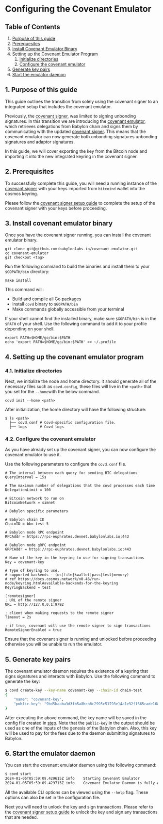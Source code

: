 # Configuring the Covenant Emulator

## Table of Contents 

1. [Purpose of this guide](#1-purpose-of-this-guide)
2. [Prerequesites](#2-prerequisites)
3. [Install Covenant Emulator Binary](#3-install-covenant-emulator-binary)
4. [Setting up the Covenant Emulator Program](#4-setting-up-the-covenant-emulator-program)
	1. [Initialize directories](#41-initialize-directories)
	2. [Configure the covenant emulator](#42-configure-the-covenant-emulator)
5. [Generate key pairs](#5-generate-key-pairs)
6. [Start the emulator daemon](#6-start-the-emulator-daemon)

## 1. Purpose of this guide

This guide outlines the transition from solely using the covenant signer to an 
integrated setup that includes the covenant emulator.

Previously, the [covenant signer](https://github.com/babylonlabs-io/covenant-signer), 
was limited to signing unbonding signatures.  In this transition we are introducing 
the [covenant emulator](https://github.com/babylonlabs-io/covenant-emulator), which 
retrieves delegations from Babylon chain and signs them by communicating with the 
updated [covenant signer](https://github.com/babylonlabs-io/covenant-emulator/tree/main/covenant-signer). 
This means that the covenant emulator can now generate both unbonding signatures 
unbonding signatures and adaptor signatures.

In this guide, we will cover exporting the key from the Bitcoin node and importing 
it into the new integrated keyring in the covenant signer. 

## 2. Prerequisites

To successfully complete this guide, you will need a running instance of the 
[covenant signer](./covenant-signer) with your keys imported from `bitcoind` 
wallet into the cosmos keyring.

Please follow the [covenant signer setup guide](covenant-signer/README.md) to 
complete the setup of the covenant signer with your keys before proceeding.

## 3. Install covenant emulator binary

Once you have the covenant signer running, you can install the covenant emulator 
binary.

```shell
git clone git@github.com:babylonlabs-io/covenant-emulator.git
cd covenant-emulator
git checkout <tag>
```

Run the following command to build the binaries and
install them to your `$GOPATH/bin` directory:

```shell
make install
```

This command will:
- Build and compile all Go packages
- Install `covd` binary to `$GOPATH/bin`
- Make commands globally accessible from your terminal

If your shell cannot find the installed binary, make sure `$GOPATH/bin` is in
the `$PATH` of your shell. Use the following command to add it to your profile
depending on your shell.

```shell
export PATH=$HOME/go/bin:$PATH
echo 'export PATH=$HOME/go/bin:$PATH' >> ~/.profile
```

## 4. Setting up the covenant emulator program

### 4.1. Initialize directories

Next, we initialize the node and home directory. It should generate all of the 
necessary files such as `covd.config`, these files will live in the `<path>` 
that you set for the `--home`with the below command.

```shell
covd init --home <path>
```

After initialization, the home directory will have the following structure:

```shell
$ ls <path>
  ├── covd.conf # Covd-specific configuration file.
  ├── logs      # Covd logs
```

### 4.2. Configure the covenant emulator

As you have already set up the covenant signer, you can now configure the covenant 
emulator to use it.

Use the following parameters to configure the `covd.conf` file.

```
# The interval between each query for pending BTC delegations
QueryInterval = 15s

# The maximum number of delegations that the covd processes each time
DelegationLimit = 100

# Bitcoin network to run on
BitcoinNetwork = simnet

# Babylon specific parameters

# Babylon chain ID
ChainID = bbn-test-5

# Babylon node RPC endpoint
RPCAddr = https://rpc-euphrates.devnet.babylonlabs.io:443

# Babylon node gRPC endpoint
GRPCAddr = https://rpc-euphrates.devnet.babylonlabs.io:443

# Name of the key in the keyring to use for signing transactions
Key = covenant-key

# Type of keyring to use,
# supported backends - (os|file|kwallet|pass|test|memory)
# ref https://docs.cosmos.network/v0.46/run-node/keyring.html#available-backends-for-the-keyring
KeyringBackend = test

[remotesigner]
; URL of the remote signer
URL = http://127.0.0.1:9792

; client when making requests to the remote signer
Timeout = 2s

; if true, covenant will use the remote signer to sign transactions
RemoteSignerEnabled = true
```

Ensure that the covenant signer is running and unlocked before proceeding 
otherwise you will be unable to run the emulator.

## 5. Generate key pairs

The covenant emulator daemon requires the existence of a keyring that signs
signatures and interacts with Babylon. Use the following command to generate the
key:

```bash
$ covd create-key --key-name covenant-key --chain-id chain-test
{
    "name": "covenant-key",
    "public-key": "9bd5baaba3d3fb5a8bcb8c2995c51793e14a1e32f1665cade168f638e3b15538"
}
```

After executing the above command, the key name will be saved in the config file
created in [step](#configuration).
Note that the `public-key` in the output should be used as one of the inputs of
the genesis of the Babylon chain.
Also, this key will be used to pay for the fees due to the daemon submitting 
signatures to Babylon.

## 6. Start the emulator daemon

You can start the covenant emulator daemon using the following command:

```bash
$ covd start
2024-01-05T05:59:09.429615Z	info	Starting Covenant Emulator
2024-01-05T05:59:09.429713Z	info	Covenant Emulator Daemon is fully active!
```

All the available CLI options can be viewed using the `--help` flag. These
options can also be set in the configuration file.

Next you will need to unlock the key and sign transactions. Please refer to the 
[covenant signer setup guide](covenant-signer/README.md#using-the-covenant-signer-for-signing-transactions) 
to unlock the key and sign any transactions that are needed.

